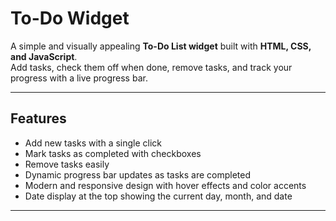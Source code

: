 # To-Do Widget

A simple and visually appealing **To-Do List widget** built with **HTML, CSS, and JavaScript**.  
Add tasks, check them off when done, remove tasks, and track your progress with a live progress bar.

---

##  Features

- Add new tasks with a single click
- Mark tasks as completed with checkboxes
- Remove tasks easily
- Dynamic progress bar updates as tasks are completed
- Modern and responsive design with hover effects and color accents
- Date display at the top showing the current day, month, and date

---

